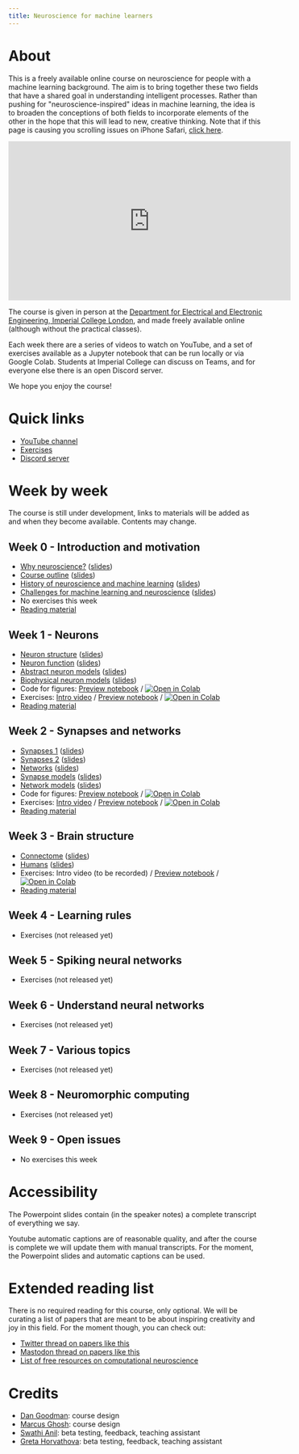 ```yaml
---
title: Neuroscience for machine learners
---
```


# About

This is a freely available online course on neuroscience for people with a machine learning background.
The aim is to bring together these two fields that have a shared goal in understanding intelligent processes.
Rather than pushing for "neuroscience-inspired" ideas in machine learning, the idea is to broaden the
conceptions of both fields to incorporate elements of the other in the hope that this will lead to new,
creative thinking. Note that if this page is causing you scrolling issues on iPhone Safari, [click here](https://github.com/neuro4ml/neuro4ml.github.io/blob/main/index.md).

<iframe width="560" height="315" src="https://www.youtube-nocookie.com/embed/jhnuVDh2XKA?si=Mo6bRo_nN_Uo28cv" title="YouTube video player" frameborder="0" allow="accelerometer; autoplay; clipboard-write; encrypted-media; gyroscope; picture-in-picture; web-share" allowfullscreen></iframe>

The course is given in person at the [Department for Electrical and Electronic Engineering, Imperial College London](https://www.imperial.ac.uk/electrical-engineering/), and made freely available online (although without the practical classes).

Each week there are a series of videos to watch on YouTube, and a set of exercises available as a Jupyter notebook that can be run locally or via Google Colab. Students at Imperial College can discuss on Teams, and for everyone else there is an open Discord server.

We hope you enjoy the course!

# Quick links

* [YouTube channel](https://www.youtube.com/playlist?list=PL09WqqDbQWHErc8xOyWdKpNEk78Jjk0EL)
* [Exercises](https://github.com/neuro4ml/exercises)
* [Discord server](https://discord.gg/5U8SmJARcR)

# Week by week

The course is still under development, links to materials will be added as and when they become available. Contents may change.

## Week 0 - Introduction and motivation

* [Why neuroscience?](https://youtu.be/jhnuVDh2XKA) ([slides](materials/w0/W0-V0-why-neuroscience.pptx))
* [Course outline](https://youtu.be/qOxdIKWLc8k) ([slides](materials/w0/W0-V1-course-outline.pptx))
* [History of neuroscience and machine learning](https://youtu.be/DqD5a3AfEP8) ([slides](materials/w0/W0-V2-history.pptx))
* [Challenges for machine learning and neuroscience](https://youtu.be/dNiLUIfp79Y) ([slides](materials/w0/W0-V3-challenges.pptx))
* No exercises this week
* [Reading material](materials/w0/reading.md)

## Week 1 - Neurons

* [Neuron structure](https://youtu.be/WMRUZT9NljM) ([slides](materials/w1/W1-V0-structure.pptx))
* [Neuron function](https://youtu.be/sYjx3VSaAME) ([slides](materials/w1/W1-V1-function.pptx))
* [Abstract neuron models](https://youtu.be/GX1SIWfhGKc) ([slides](materials/w1/W1-V2-abstract-models.pptx))
* [Biophysical neuron models](https://youtu.be/9zD430EQga8) ([slides](materials/w1/W1-V3-biophysical-models.pptx))
* Code for figures: [Preview notebook](https://github.com/neuro4ml/neuro4ml.github.io/blob/main/materials/w1/w1-models.ipynb) / [![Open in Colab](https://colab.research.google.com/assets/colab-badge.svg)](https://colab.research.google.com/github/neuro4ml/neuro4ml.github.io/blob/main/materials/w1/w1-models.ipynb)
* Exercises: [Intro video](https://youtu.be/ffGktH1jw-M) / [Preview notebook](https://github.com/neuro4ml/exercises/blob/main/w1-neurons/w1-neurons.ipynb) / [![Open in Colab](https://colab.research.google.com/assets/colab-badge.svg)](https://colab.research.google.com/github/neuro4ml/exercises/blob/main/w1-neurons/w1-neurons.ipynb)
* [Reading material](materials/w1/W1-reading.md)

## Week 2 - Synapses and networks

* [Synapses 1](https://youtu.be/6PhC2VFEuHQ) ([slides](materials/w2/W2-V0-synapses-1.pptx))
* [Synapses 2](https://youtu.be/SI3FalfSZVI) ([slides](materials/w2/W2-V1-synapses-2.pptx))
* [Networks](https://youtu.be/YjXSh14rV08) ([slides](materials/w2/W2-V2-networks.pptx))
* [Synapse models](https://youtu.be/AiExcSomrvc) ([slides](materials/w2/W2-V3-synapse-models.pptx))
* [Network models](https://youtu.be/iH8lgzVOVMc) ([slides](materials/w2/W2-V4-network-models.pptx))
* Code for figures: [Preview notebook](https://github.com/neuro4ml/neuro4ml.github.io/blob/main/materials/w2/w2-figures.ipynb) / [![Open in Colab](https://colab.research.google.com/assets/colab-badge.svg)](https://colab.research.google.com/github/neuro4ml/neuro4ml.github.io/blob/main/materials/w2/w2-figures.ipynb)
* Exercises: [Intro video](https://youtu.be/LnduQ3HYKwo) / [Preview notebook](https://github.com/neuro4ml/exercises/blob/main/w2-synapses-networks/w2-synapses-networks.ipynb) / [![Open in Colab](https://colab.research.google.com/assets/colab-badge.svg)](https://colab.research.google.com/github/neuro4ml/exercises/blob/main/w2-synapses-networks/w2-synapses-networks.ipynb)
* [Reading material](materials/w2/W2-reading.md)

## Week 3 - Brain structure

* [Connectome](https://youtu.be/LANmSbhbdBA) ([slides](materials/w3/W3-V0-connectome.pptx))
* [Humans](https://youtu.be/Mf9Qco49p4Q) ([slides](materials/w3/W3-V1-humans.pptx))
* Exercises: Intro video (to be recorded) / [Preview notebook](https://github.com/neuro4ml/exercises/blob/main/w3-brain-structure/w3-exercise.ipynb) / [![Open in Colab](https://colab.research.google.com/assets/colab-badge.svg)](https://colab.research.google.com/github/neuro4ml/exercises/blob/main/w3-brain-structure/w3-exercise.ipynb)
* [Reading material](materials/w3/W3-reading.md)

## Week 4 - Learning rules

* Exercises (not released yet)

## Week 5 - Spiking neural networks

* Exercises (not released yet)

## Week 6 - Understand neural networks

* Exercises (not released yet)

## Week 7 - Various topics

* Exercises (not released yet)

## Week 8 - Neuromorphic computing

* Exercises (not released yet)

## Week 9 - Open issues

* No exercises this week

# Accessibility

The Powerpoint slides contain (in the speaker notes) a complete transcript of everything we say.

Youtube automatic captions are of reasonable quality, and after the course is complete we will update them with manual transcripts. For the moment, the Powerpoint slides and automatic captions can be used.

# Extended reading list

There is no required reading for this course, only optional. We will be curating a list of papers that are meant to be about inspiring creativity and joy in this field. For the moment though, you can check out:

* [Twitter thread on papers like this](https://twitter.com/neuralreckoning/status/1710278556649922890)
* [Mastodon thread on papers like this](https://neuromatch.social/@neuralreckoning/111188192533819216)
* [List of free resources on computational neuroscience](http://neural-reckoning.org/comp-neuro-resources.html)

# Credits

* [Dan Goodman](https://neural-reckoning.org/dan_goodman.html): course design
* [Marcus Ghosh](https://neural-reckoning.org/marcus_ghosh.html): course design
* [Swathi Anil](https://scholar.google.de/citations?user=iVhLIZsAAAAJ&hl=en): beta testing, feedback, teaching assistant
* [Greta Horvathova](http://neural-reckoning.org/greta_horvathova.html): beta testing, feedback, teaching assistant